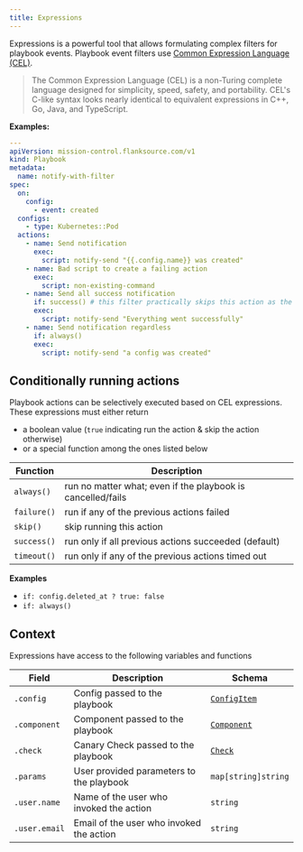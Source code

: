 ```yaml
---
title: Expressions
---
```


Expressions is a powerful tool that allows formulating complex filters for playbook events. Playbook event filters use [Common Expression Language (CEL)](https://github.com/google/cel-go).

> The Common Expression Language (CEL) is a non-Turing complete language designed for simplicity, speed, safety, and portability. CEL's C-like syntax looks nearly identical to equivalent expressions in C++, Go, Java, and TypeScript.

**Examples:**

```yaml title="notify-with-filter.yaml"
---
apiVersion: mission-control.flanksource.com/v1
kind: Playbook
metadata:
  name: notify-with-filter
spec:
  on:
    config:
      - event: created
  configs:
    - type: Kubernetes::Pod
  actions:
    - name: Send notification
      exec:
        script: notify-send "{{.config.name}} was created"
    - name: Bad script to create a failing action
      exec:
        script: non-existing-command
    - name: Send all success notification
      if: success() # this filter practically skips this action as the second action above always fails
      exec:
        script: notify-send "Everything went successfully"
    - name: Send notification regardless
      if: always()
      exec:
        script: notify-send "a config was created"
```

## Conditionally running actions

Playbook actions can be selectively executed based on CEL expressions. These expressions must either return

- a boolean value (`true` indicating run the action & skip the action otherwise)
- or a special function among the ones listed below

| Function    | Description                                                 |
| ----------- | ----------------------------------------------------------- |
| `always()`  | run no matter what; even if the playbook is cancelled/fails |
| `failure()` | run if any of the previous actions failed                   |
| `skip()`    | skip running this action                                    |
| `success()` | run only if all previous actions succeeded (default)        |
| `timeout()` | run only if any of the previous actions timed out           |

**Examples**

- `if: config.deleted_at ? true: false`
- `if: always()`

## Context

Expressions have access to the following variables and functions

| Field       | Description                              | Schema                                       |
| ----------- | ---------------------------------------- | -------------------------------------------- |
| `.config`    | Config passed to the playbook            | [`ConfigItem`](/reference/config-db) |
| `.component` | Component passed to the playbook         | [`Component`](/reference/topology/components)    |
| `.check`     | Canary Check passed to the playbook      | [`Check`](/reference/canary-checker/check)            |
| `.params`    | User provided parameters to the playbook | `map[string]string`                          |
| `.user.name`    | Name of the user who invoked the action | `string`                          |
| `.user.email`    | Email of the user who invoked the action | `string`                          |

